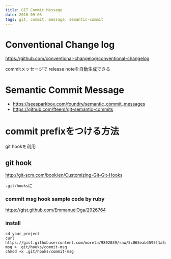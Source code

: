 ```yaml
---
title: GIT Commit Message
date: 2016-09-05
tags: git, commit, message, semantic-commit
---
```


# Conventional Change log

<https://github.com/conventional-changelog/conventional-changelog>

commitメッセージで release noteを自動生成できる


# Semantic Commit Message

+ <https://seesparkbox.com/foundry/semantic_commit_messages>
+ <https://github.com/fteem/git-semantic-commits>


# commit prefixをつける方法

git hookを利用

## git hook

<http://git-scm.com/book/en/Customizing-Git-Git-Hooks>

`.git/hooks`に

### commit msg hook sample code by ruby

<https://gist.github.com/EmmanuelOga/2926764>

### install

```
cd your_project
curl https://gist.githubusercontent.com/moreta/9802039/raw/5c065eab4595f1a5d696da464ca8a60b41ed7110/commit-msg > .git/hooks/commit-msg
chmod +x .git/hooks/commit-msg

```
